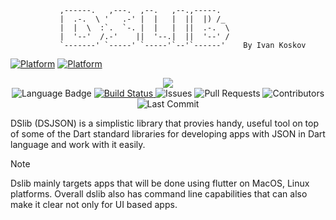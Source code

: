 
                                       
               ,------.   ,---.  ,--.   ,--.,-----.   
               |  .-.  \ '   .-' |  |   |  ||  |) /_  
               |  |  \  :`.  `-. |  |   |  ||  .-.  \ 
               |  '--'  /.-'    ||  '--.|  ||  '--' / 
               `-------' `-----' `-----'`--'`------'    By Ivan Koskov
                                       

[![Platform](https://img.shields.io/badge/Platform-MacOS-blue.svg)](https://developer.apple.com/MacOS/)
[![Platform](https://img.shields.io/badge/Platform-Linux-blue.svg)](https://www.linux.org/)


<p align="center">
    <a href="https://github.com/IvanKoskov/dslib/blob/main/LICENSE">
        <img src="https://img.shields.io/github/license/IvanKoskov/dslib?style=for-the-badge">
    </a>
    </br>
    <img src="https://img.shields.io/github/languages/top/IvanKoskov/dslib?style=for-the-badge" alt="Language Badge">
    <a href="https://github.com/IvanKoskov/dslib/actions">
        <img src="https://img.shields.io/github/workflow/status/IvanKoskov/dslib/CI?style=for-the-badge" alt="Build Status">
    </a>
    <img src="https://img.shields.io/github/issues/IvanKoskov/dslib?style=for-the-badge" alt="Issues">
    <img src="https://img.shields.io/github/issues-pr/IvanKoskov/dslib?style=for-the-badge" alt="Pull Requests">
    <img src="https://img.shields.io/github/contributors/IvanKoskov/dslib?style=for-the-badge" alt="Contributors">
    <img src="https://img.shields.io/github/last-commit/IvanKoskov/dslib?style=for-the-badge" alt="Last Commit">
</p>

DSlib (DSJSON) is a simplistic library that provies handy, useful tool on top of some of the Dart standard libraries for developing apps with JSON in Dart language and work with it easily.
> [!NOTE]
> Dslib mainly targets apps that will be done using flutter on MacOS, Linux platforms. 
Overall dslib also has command line capabilities that can also make it clear not only for UI based apps.